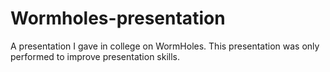 # Wormholes-presentation
A presentation I gave in college on WormHoles. This presentation was only performed to improve presentation skills. 
